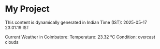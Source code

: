 # My Project

This content is dynamically generated in Indian Time (IST): 2025-05-17 23:01:19 IST


Current Weather in Coimbatore:
Temperature: 23.32 °C
Condition: overcast clouds
